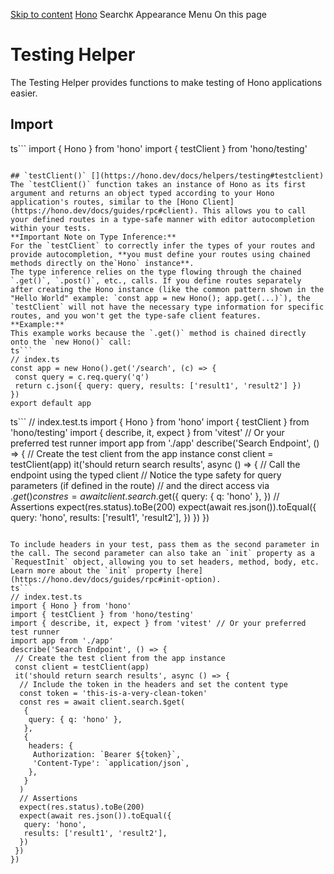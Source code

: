 [Skip to content](https://hono.dev/docs/helpers/testing#VPContent)
[Hono](https://hono.dev/)
Search`K`
Appearance
Menu
On this page
# Testing Helper [​](https://hono.dev/docs/helpers/testing#testing-helper)
The Testing Helper provides functions to make testing of Hono applications easier.
## Import [​](https://hono.dev/docs/helpers/testing#import)
ts```
import { Hono } from 'hono'
import { testClient } from 'hono/testing'
```

## `testClient()` [​](https://hono.dev/docs/helpers/testing#testclient)
The `testClient()` function takes an instance of Hono as its first argument and returns an object typed according to your Hono application's routes, similar to the [Hono Client](https://hono.dev/docs/guides/rpc#client). This allows you to call your defined routes in a type-safe manner with editor autocompletion within your tests.
**Important Note on Type Inference:**
For the `testClient` to correctly infer the types of your routes and provide autocompletion, **you must define your routes using chained methods directly on the`Hono` instance**.
The type inference relies on the type flowing through the chained `.get()`, `.post()`, etc., calls. If you define routes separately after creating the Hono instance (like the common pattern shown in the "Hello World" example: `const app = new Hono(); app.get(...)`), the `testClient` will not have the necessary type information for specific routes, and you won't get the type-safe client features.
**Example:**
This example works because the `.get()` method is chained directly onto the `new Hono()` call:
ts```
// index.ts
const app = new Hono().get('/search', (c) => {
 const query = c.req.query('q')
 return c.json({ query: query, results: ['result1', 'result2'] })
})
export default app
```

ts```
// index.test.ts
import { Hono } from 'hono'
import { testClient } from 'hono/testing'
import { describe, it, expect } from 'vitest' // Or your preferred test runner
import app from './app'
describe('Search Endpoint', () => {
 // Create the test client from the app instance
 const client = testClient(app)
 it('should return search results', async () => {
  // Call the endpoint using the typed client
  // Notice the type safety for query parameters (if defined in the route)
  // and the direct access via .$get()
  const res = await client.search.$get({
   query: { q: 'hono' },
  })
  // Assertions
  expect(res.status).toBe(200)
  expect(await res.json()).toEqual({
   query: 'hono',
   results: ['result1', 'result2'],
  })
 })
})
```

To include headers in your test, pass them as the second parameter in the call. The second parameter can also take an `init` property as a `RequestInit` object, allowing you to set headers, method, body, etc. Learn more about the `init` property [here](https://hono.dev/docs/guides/rpc#init-option).
ts```
// index.test.ts
import { Hono } from 'hono'
import { testClient } from 'hono/testing'
import { describe, it, expect } from 'vitest' // Or your preferred test runner
import app from './app'
describe('Search Endpoint', () => {
 // Create the test client from the app instance
 const client = testClient(app)
 it('should return search results', async () => {
  // Include the token in the headers and set the content type
  const token = 'this-is-a-very-clean-token'
  const res = await client.search.$get(
   {
    query: { q: 'hono' },
   },
   {
    headers: {
     Authorization: `Bearer ${token}`,
     'Content-Type': `application/json`,
    },
   }
  )
  // Assertions
  expect(res.status).toBe(200)
  expect(await res.json()).toEqual({
   query: 'hono',
   results: ['result1', 'result2'],
  })
 })
})
```

